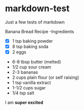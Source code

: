 # markdown-test
Just a few tests of markdown

Banana Bread Recipe
-Ingredients
* [x] 1 tsp baking powder
* [x] 8 tsp baking soda
* [x] 2 eggs
* 6-8 tbsp butter (melted)
* 1/2 cup sour cream
* 2-3 bananas
* 2 cups plain flour (or self raising)
* 1 tsp vanilla extract
* 1-1/2 cups sugar
* 1/4 tsp salt

I am **super excited**
